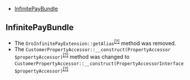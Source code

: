 - [InfinitePayBundle](#infinitepaybundle)

InfinitePayBundle
-----------------
* The `OroInfinitePayExtension::getAlias`<sup>[[?]](https://github.com/oroinc/OroInfinitePayBundle/tree/5.0.0/DependencyInjection/OroInfinitePayExtension.php#L29 "Oro\Bundle\InfinitePayBundle\DependencyInjection\OroInfinitePayExtension::getAlias")</sup> method was removed.
* The `CustomerPropertyAccessor::__construct(PropertyAccessor $propertyAccessor)`<sup>[[?]](https://github.com/oroinc/OroInfinitePayBundle/tree/5.0.0/Action/PropertyAccessor/CustomerPropertyAccessor.php#L16 "Oro\Bundle\InfinitePayBundle\Action\PropertyAccessor\CustomerPropertyAccessor")</sup> method was changed to `CustomerPropertyAccessor::__construct(PropertyAccessorInterface $propertyAccessor)`<sup>[[?]](https://github.com/oroinc/OroInfinitePayBundle/tree/5.1.0-rc.2/Action/PropertyAccessor/CustomerPropertyAccessor.php#L19 "Oro\Bundle\InfinitePayBundle\Action\PropertyAccessor\CustomerPropertyAccessor")</sup>


